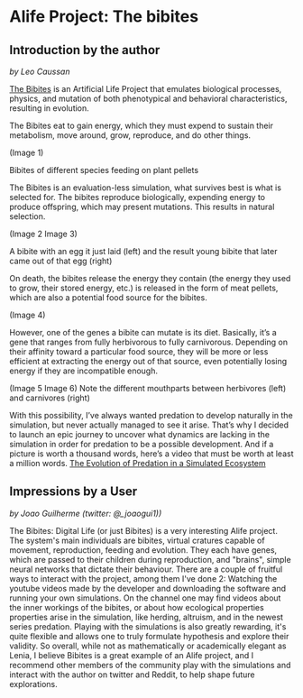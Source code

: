 # Alife Project: The bibites

## Introduction by the author

*by Leo Caussan*

[The Bibites](https://leocaussan.itch.io/the-bibites) is an Artificial Life Project that emulates biological processes, physics, and mutation of both phenotypical and behavioral characteristics, resulting in evolution.

The Bibites eat to gain energy, which they must expend to sustain their metabolism, move around, grow, reproduce, and do other things.

(Image 1)

Bibites of different species feeding on plant pellets

The Bibites is an evaluation-less simulation, what survives best is what is selected for. The bibites reproduce biologically, expending energy to produce offspring, which may present mutations. This results in natural selection.

(Image 2 Image 3)

A bibite with an egg it just laid (left) and the result young bibite that later came out of that egg (right)

On death, the bibites release the energy they contain (the energy they used to grow, their stored energy, etc.) is released in the form of meat pellets, which are also a potential food source for the bibites.

(Image 4)

However, one of the genes a bibite can mutate is its diet. Basically, it’s a gene that ranges from fully herbivorous to fully carnivorous. Depending on their affinity toward a particular food source, they will be more or less efficient at extracting the energy out of that source, even potentially losing energy if they are incompatible enough.

(Image 5 Image 6)
Note the different mouthparts between herbivores (left) and carnivores (right)

With this possibility, I’ve always wanted predation to develop naturally in the simulation, but never actually managed to see it arise.
That’s why I decided to launch an epic journey to uncover what dynamics are lacking in the simulation in order for predation to be a possible development.
And if a picture is worth a thousand words, here’s a video that must be worth at least a million words. [The Evolution of Predation in a Simulated Ecosystem](https://www.youtube.com/watch?v=rPkMoFJNcLA)

## Impressions by a User

*by Joao Guilherme (twitter: @_joaogui1))*

The Bibites: Digital Life (or just Bibites) is a very interesting Alife project. The system's main individuals are bibites, virtual cratures capable of movement, reproduction, feeding and evolution. They each have genes, which are passed to their children during reproduction, and "brains", simple neural networks that dictate their behaviour. There are a couple of fruitful ways to interact with the project, among them I've done 2:  Watching the youtube videos made by the developer and downloading the software and running your own simulations. On the channel one may find videos about the inner workings of the bibites, or about how ecological properties properties arise in the simulation, like herding, altruism, and in the newest series predation.  Playing with the simulations is also greatly rewarding, it's quite flexible and allows one to truly formulate hypothesis and explore their validity.
So overall, while not as mathematically or academically elegant as Lenia, I believe Bibites is a great example of an Alife project, and I recommend other members of the community play with the simulations and interact with the author on twitter and Reddit, to help shape future explorations.
